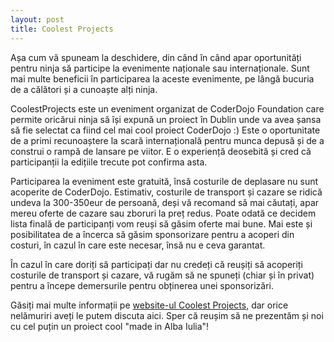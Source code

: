 ```yaml
---
layout: post
title: Coolest Projects
---
```


Așa cum vă spuneam la deschidere, din când în când apar oportunități pentru ninja să participe la evenimente naționale sau internaționale. Sunt mai multe beneficii în participarea la aceste evenimente, pe lângă bucuria de a călători și a cunoaște alți ninja.

CoolestProjects este un eveniment organizat de CoderDojo Foundation care permite oricărui ninja să își expună un proiect în Dublin unde va avea șansa să fie selectat ca fiind cel mai cool proiect CoderDojo :) Este o oportunitate de a primi recunoaștere la scară internațională pentru munca depusă și de a construi o rampă de lansare pe viitor. E o experiență deosebită și cred că participanții la edițiile trecute pot confirma asta.

Participarea la eveniment este gratuită, însă costurile de deplasare nu sunt acoperite de CoderDojo. Estimativ, costurile de transport și cazare se ridică undeva la 300-350eur de persoană, deși vă recomand să mai căutați, apar mereu oferte de cazare sau zboruri la preț redus. Poate odată ce decidem lista finală de participanți vom reuși să găsim oferte mai bune.
Mai este și posibilitatea de a încerca să găsim sponsorizare pentru a acoperi din costuri, în cazul în care este necesar, însă nu e ceva garantat. 

În cazul în care doriți să participați dar nu credeți că reușiți să acoperiți costurile de transport și cazare, vă rugăm să ne spuneți (chiar și în privat) pentru a începe demersurile pentru obținerea unei sponsorizări.

Găsiți mai multe informații pe [website-ul Coolest Projects](http://coolestprojects.org), dar orice nelămuriri aveți le putem discuta aici. Sper că reușim să ne prezentăm și noi cu cel puțin un proiect cool "made in Alba Iulia"!
